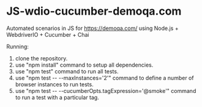 # JS-wdio-cucumber-demoqa.com

Automated scenarios in JS for https://demoqa.com/ using Node.js + WebdriverIO + Cucumber + Chai

Running:

1. clone the repository.
2. use "npm install" command to setup all dependencies.
3. use "npm test" command to run all tests.
4. use "npm test -- --maxInstances='2'" command to define a number of browser instances to run tests.
5. use "npm test -- --cucumberOpts.tagExpression='@smoke'" command to run a test with a particular tag.
